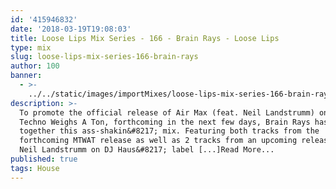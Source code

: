 ```yaml
---
id: '415946832'
date: '2018-03-19T19:08:03'
title: Loose Lips Mix Series - 166 - Brain Rays - Loose Lips
type: mix
slug: loose-lips-mix-series-166-brain-rays
author: 100
banner:
  - >-
    ../../static/images/importMixes/loose-lips-mix-series-166-brain-rays/image3104.jpeg
description: >-
  To promote the official release of Air Max (feat. Neil Landstrumm) on My
  Techno Weighs A Ton, forthcoming in the next few days, Brain Rays has put
  together this ass-shakin&#8217; mix. Featuring both tracks from the
  forthcoming MTWAT release as well as 2 tracks from an upcoming release with
  Neil Landstrumm on DJ Haus&#8217; label [...]Read More...
published: true
tags: House
---
```


